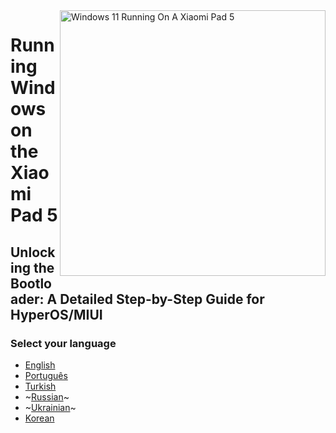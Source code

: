 <img align="right" src="https://raw.githubusercontent.com/erdilS/Port-Windows-11-Xiaomi-Pad-5/main/nabu.png" width="425" alt="Windows 11 Running On A Xiaomi Pad 5">

# Running Windows on the Xiaomi Pad 5

## Unlocking the Bootloader: A Detailed Step-by-Step Guide for HyperOS/MIUI

### Select your language

- [English](English/unlock-bootloader-en.md)
- [Português](Portuguese/unlock-bootloader-pt.md)
- [Turkish](Turkish/unlock-bootloader-tr.md)
- ~[Russian](Russian/)~
- ~[Ukrainian](Ukrainian/)~
- [Korean](Korean/unlock-bootloader-ko.md)
